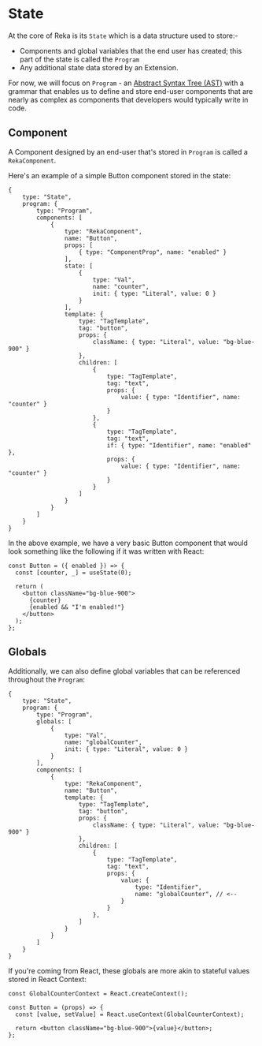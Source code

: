 # State

At the core of Reka is its `State` which is a data structure used to store:-

- Components and global variables that the end user has created; this part of the state is called the `Program`
- Any additional state data stored by an Extension.

For now, we will focus on `Program` - an [Abstract Syntax Tree (AST)](https://en.wikipedia.org/wiki/Abstract_syntax_tree) with a grammar that enables us to define and store end-user components that are nearly as complex as components that developers would typically write in code.

## Component

A Component designed by an end-user that's stored in `Program` is called a `RekaComponent`.

Here's an example of a simple Button component stored in the state:

```tsx
{
    type: "State",
    program: {
        type: "Program",
        components: [
            {
                type: "RekaComponent",
                name: "Button",
                props: [
                    { type: "ComponentProp", name: "enabled" }
                ],
                state: [
                    {
                        type: "Val",
                        name: "counter",
                        init: { type: "Literal", value: 0 }
                    }
                ],
                template: {
                    type: "TagTemplate",
                    tag: "button",
                    props: {
                        className: { type: "Literal", value: "bg-blue-900" }
                    },
                    children: [
                        {
                            type: "TagTemplate",
                            tag: "text",
                            props: {
                                value: { type: "Identifier", name: "counter" }
                            }
                        },
                        {
                            type: "TagTemplate",
                            tag: "text",
                            if: { type: "Identifier", name: "enabled" },
                            props: {
                                value: { type: "Identifier", name: "counter" }
                            }
                        }
                    ]
                }
            }
        ]
    }
}
```

In the above example, we have a very basic Button component that would look something like the following if it was written with React:

```tsx
const Button = ({ enabled }) => {
  const [counter, _] = useState(0);

  return (
    <button className="bg-blue-900">
      {counter}
      {enabled && "I'm enabled!"}
    </button>
  );
};
```

## Globals

Additionally, we can also define global variables that can be referenced throughout the `Program`:

```tsx
{
    type: "State",
    program: {
        type: "Program",
        globals: [
            {
                type: "Val",
                name: "globalCounter",
                init: { type: "Literal", value: 0 }
            }
        ],
        components: [
            {
                type: "RekaComponent",
                name: "Button",
                template: {
                    type: "TagTemplate",
                    tag: "button",
                    props: {
                        className: { type: "Literal", value: "bg-blue-900" }
                    },
                    children: [
                        {
                            type: "TagTemplate",
                            tag: "text",
                            props: {
                                value: {
                                    type: "Identifier",
                                    name: "globalCounter", // <--
                                }
                            }
                        },
                    ]
                }
            }
        ]
    }
}
```

If you're coming from React, these globals are more akin to stateful values stored in React Context:

```tsx
const GlobalCounterContext = React.createContext();

const Button = (props) => {
  const [value, setValue] = React.useContext(GlobalCounterContext);

  return <button className="bg-blue-900">{value}</button>;
};
```
